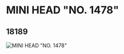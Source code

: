 # MINI HEAD "NO. 1478"
## 18189
![MINI HEAD "NO. 1478"](https://lc-www-live-s.legocdn.com/media/bricks/5/2/6079718.jpg)